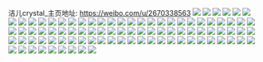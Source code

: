 洁儿crystal_主页地址: https://weibo.com/u/2670338563 
![](https://wx4.sinaimg.cn/mw2000/9f2a2203ly1h9h4s56fejj22c02c0u0y.jpg) 
![](https://wx4.sinaimg.cn/mw2000/9f2a2203ly1h9h4s4f3ksj21qg1771kx.jpg) 
![](https://wx4.sinaimg.cn/mw2000/9f2a2203ly1h9h4s2tmykj23013011ky.jpg) 
![](https://wx4.sinaimg.cn/mw2000/9f2a2203ly1h9h4s3xfuqj22c02c04qq.jpg) 
![](https://wx4.sinaimg.cn/mw2000/9f2a2203ly1h9ejooxat2j237k2eo1l0.jpg) 
![](https://wx4.sinaimg.cn/mw2000/9f2a2203ly1h9ejonl1zfj21hc140hdt.jpg) 
![](https://wx4.sinaimg.cn/mw2000/9f2a2203ly1h97s24b027j23gg56o4qv.jpg) 
![](https://wx4.sinaimg.cn/mw2000/9f2a2203ly1h97s28jakwj256o3ggqva.jpg) 
![](https://wx4.sinaimg.cn/mw2000/9f2a2203ly1h97s1zyu8fj23gg56oe87.jpg) 
![](https://wx4.sinaimg.cn/mw2000/9f2a2203ly1h97s2csfrhj256o3gg4qv.jpg) 
![](https://wx4.sinaimg.cn/mw2000/9f2a2203ly1h97s2iaigpj23gg56okjt.jpg) 
![](https://wx4.sinaimg.cn/mw2000/9f2a2203ly1h97s2oryuuj23gg56o4qy.jpg) 
![](https://wx4.sinaimg.cn/mw2000/9f2a2203ly1h8zuoqi4h7j20u0140jyd.jpg) 
![](https://wx4.sinaimg.cn/mw2000/9f2a2203ly1h8yx4alwp5j20m50tjwot.jpg) 
![](https://wx4.sinaimg.cn/mw2000/9f2a2203ly1h8yx49tlz1j21al0u07sd.jpg) 
![](https://wx4.sinaimg.cn/mw2000/9f2a2203ly1h8t4c7ue7vj20u00u0dmm.jpg) 
![](https://wx4.sinaimg.cn/mw2000/9f2a2203ly1h8qwd66qhjj22c0340e82.jpg) 
![](https://wx4.sinaimg.cn/mw2000/9f2a2203ly1h8bn9850rbj22c02c0e81.jpg) 
![](https://wx4.sinaimg.cn/mw2000/9f2a2203ly1h824xstjfoj20u00u0td1.jpg) 
![](https://wx4.sinaimg.cn/mw2000/9f2a2203ly1h7vhqqyex7j20u00u0gou.jpg) 
![](https://wx4.sinaimg.cn/mw2000/9f2a2203ly1h7t7e9o57yj20u0140and.jpg) 
![](https://wx4.sinaimg.cn/mw2000/9f2a2203ly1h7t7e9428bj20u0140aia.jpg) 
![](https://wx4.sinaimg.cn/mw2000/9f2a2203ly1h7t7e89jhtj20u0140tiw.jpg) 
![](https://wx4.sinaimg.cn/mw2000/9f2a2203ly1h7t7e8nq57j20u00u0n0o.jpg) 
![](https://wx4.sinaimg.cn/mw2000/9f2a2203ly1h7mevmm08lj22dr36c7wi.jpg) 
![](https://wx4.sinaimg.cn/mw2000/9f2a2203ly1h7f30djdysj20u0140q7z.jpg) 
![](https://wx4.sinaimg.cn/mw2000/9f2a2203ly1h7f30fmwz4j20u0140wo6.jpg) 
![](https://wx4.sinaimg.cn/mw2000/9f2a2203ly1h7f30hvpyxj20u0140q6n.jpg) 
![](https://wx4.sinaimg.cn/mw2000/9f2a2203ly1h7f30gqkemj20u014011z.jpg) 
![](https://wx4.sinaimg.cn/mw2000/9f2a2203ly1h7e5kydepmj213n0u0afc.jpg) 
![](https://wx4.sinaimg.cn/mw2000/9f2a2203ly1h7e5kyopzdj20u00u0djb.jpg) 
![](https://wx4.sinaimg.cn/mw2000/9f2a2203ly1h7e5pypdo0j20u0140gqh.jpg) 
![](https://wx4.sinaimg.cn/mw2000/9f2a2203ly1h77a3bdraaj20u00wkwfj.jpg) 
![](https://wx4.sinaimg.cn/mw2000/9f2a2203ly1h77a3b4t5rj20u00u0jvz.jpg) 
![](https://wx4.sinaimg.cn/mw2000/9f2a2203ly1h762dmtr2ij22c034r7wh.jpg) 
![](https://wx4.sinaimg.cn/mw2000/9f2a2203ly1h762e5b2bbj22c03594qs.jpg) 
![](https://wx4.sinaimg.cn/mw2000/9f2a2203ly1h762egkji6j22c034xb29.jpg) 
![](https://wx4.sinaimg.cn/mw2000/9f2a2203ly1h762em2oqlj21r025du0x.jpg) 
![](https://wx4.sinaimg.cn/mw2000/9f2a2203ly1h762ejh3iyj22c0340npe.jpg) 
![](https://wx4.sinaimg.cn/mw2000/9f2a2203ly1h762d480jfj22c035j4qp.jpg) 
![](https://wx4.sinaimg.cn/mw2000/9f2a2203ly1h738ntj9k5j22c0351x6s.jpg) 
![](https://wx4.sinaimg.cn/mw2000/9f2a2203ly1h6wolo9n0vj20u014012f.jpg) 
![](https://wx4.sinaimg.cn/mw2000/9f2a2203ly1h6woloxviij20u00u0gqu.jpg) 
![](https://wx4.sinaimg.cn/mw2000/9f2a2203ly1h6wolq191rj20u01hcgt9.jpg) 
![](https://wx4.sinaimg.cn/mw2000/9f2a2203ly1h6tk4gn77ij21sc2ds1kz.jpg) 
![](https://wx4.sinaimg.cn/mw2000/9f2a2203ly1h6tk4nzb0ij21sc2dsh7x.jpg) 
![](https://wx4.sinaimg.cn/mw2000/9f2a2203ly1h6tk48w2n4j21sc2dsnne.jpg) 
![](https://wx4.sinaimg.cn/mw2000/9f2a2203ly1h6ip18h5zlj22c02964qq.jpg) 
![](https://wx4.sinaimg.cn/mw2000/9f2a2203ly1h6ip19v2ovj22c026h1kz.jpg) 
![](https://wx4.sinaimg.cn/mw2000/9f2a2203ly1h6ip17qxqrj22c02c0hdt.jpg) 
![](https://wx4.sinaimg.cn/mw2000/9f2a2203ly1h6ip1awtxqj22c02c07wi.jpg) 
![](https://wx4.sinaimg.cn/mw2000/9f2a2203ly1h6b3d4c5pwj21sc2ds1kz.jpg) 
![](https://wx4.sinaimg.cn/mw2000/9f2a2203ly1h6b3dd9x31j22c0340hdw.jpg) 
![](https://wx4.sinaimg.cn/mw2000/9f2a2203ly1h6b3d8xp3yj22c0340kjo.jpg) 
![](https://wx4.sinaimg.cn/mw2000/9f2a2203ly1h6b3d0m3zsj21sc2dshdv.jpg) 
![](https://wx4.sinaimg.cn/mw2000/9f2a2203ly1h6aebv7k9ej22q32canpe.jpg) 
![](https://wx4.sinaimg.cn/mw2000/9f2a2203ly1h6aebyeeghj22c02c07wi.jpg) 
![](https://wx4.sinaimg.cn/mw2000/9f2a2203ly1h6aebwas11j22c02c0e82.jpg) 
![](https://wx4.sinaimg.cn/mw2000/9f2a2203ly1h6aebxfn11j22c03407wj.jpg) 
![](https://wx4.sinaimg.cn/mw2000/9f2a2203ly1h6ae9qgyvkj22c03407w2.jpg) 
![](https://wx4.sinaimg.cn/mw2000/9f2a2203ly1h6ae9r9rw7j22c02c0x6p.jpg) 
![](https://wx4.sinaimg.cn/mw2000/9f2a2203ly1h6ae9wj2fcj22c0340b2c.jpg) 
![](https://wx4.sinaimg.cn/mw2000/9f2a2203ly1h6aeaj7ncoj22c02c04qq.jpg) 
![](https://wx4.sinaimg.cn/mw2000/9f2a2203ly1h6ae9l6pu4j22bz2aee82.jpg) 
![](https://wx4.sinaimg.cn/mw2000/9f2a2203ly1h6ae9xn0lrj22c02c0u0x.jpg) 
![](https://wx4.sinaimg.cn/mw2000/9f2a2203ly1h5qxg0hs3aj20v20u00z1.jpg) 
![](https://wx4.sinaimg.cn/mw2000/9f2a2203ly1h5qxeqho6pj20u00vigt7.jpg) 
![](https://wx4.sinaimg.cn/mw2000/9f2a2203ly1h5qxg18a1sj20u00u045i.jpg) 
![](https://wx4.sinaimg.cn/mw2000/9f2a2203ly1h5qxfzdtdaj20u0140wmj.jpg) 
![](https://wx4.sinaimg.cn/mw2000/9f2a2203ly1h5qxen9n47j20u00u0gny.jpg) 
![](https://wx4.sinaimg.cn/mw2000/9f2a2203ly1h5qxgwwvzwj20u0140469.jpg) 
![](https://wx4.sinaimg.cn/mw2000/9f2a2203ly1h5qxerrgz6j20u00u0n0d.jpg) 
![](https://wx4.sinaimg.cn/mw2000/9f2a2203ly1h5qxek2ibsj20u00u0dk0.jpg) 
![](https://wx4.sinaimg.cn/mw2000/9f2a2203ly1h5qxelt26gj20u00u0gp9.jpg) 
![](https://wx4.sinaimg.cn/mw2000/9f2a2203ly1h5qdulq8y6j22bw3407wj.jpg) 
![](https://wx4.sinaimg.cn/mw2000/9f2a2203ly1h5iqvup2ifj22c02c0kjm.jpg) 
![](https://wx4.sinaimg.cn/mw2000/9f2a2203ly1h5iqvt22g5j22c02c0npd.jpg) 
![](https://wx4.sinaimg.cn/mw2000/9f2a2203ly1h5iqvvvgghj22c02c04qq.jpg) 
![](https://wx4.sinaimg.cn/mw2000/9f2a2203ly1h50ncfnks0j22c02c0npd.jpg) 
![](https://wx4.sinaimg.cn/mw2000/9f2a2203ly1h50ncbwgrfj22c02c0npd.jpg) 
![](https://wx4.sinaimg.cn/mw2000/9f2a2203ly1h50ncicw15j22c032fqv8.jpg) 
![](https://wx4.sinaimg.cn/mw2000/9f2a2203ly1h4zc1c1ak8j22c02c0b2a.jpg) 
![](https://wx4.sinaimg.cn/mw2000/9f2a2203ly1h4zc1g6ukxj22c02c0qv6.jpg) 
![](https://wx4.sinaimg.cn/mw2000/9f2a2203ly1h4zc1b7l2wj22c02c0hdu.jpg) 
![](https://wx4.sinaimg.cn/mw2000/9f2a2203ly1h4zc1kgnafj22c0340hdu.jpg) 
![](https://wx4.sinaimg.cn/mw2000/9f2a2203ly1h4zc1jfhm5j229x33f4qs.jpg) 
![](https://wx4.sinaimg.cn/mw2000/9f2a2203ly1h4zc1i12yyj229x33fb2c.jpg) 
![](https://wx4.sinaimg.cn/mw2000/9f2a2203ly1h4zc1ctljmj22c02c0e82.jpg) 
![](https://wx4.sinaimg.cn/mw2000/9f2a2203ly1h4zc1dsc7mj22c02c0x6p.jpg) 
![](https://wx4.sinaimg.cn/mw2000/9f2a2203ly1h4zc19tcvuj22c02c07wi.jpg) 
